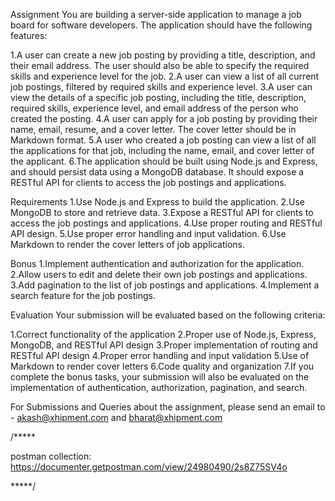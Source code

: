 Assignment
You are building a server-side application to manage a job board for software developers. The application should have the following features:

1.A user can create a new job posting by providing a title, description, and their email address. The user should also be able to specify the required skills and experience level for the job.
2.A user can view a list of all current job postings, filtered by required skills and experience level.
3.A user can view the details of a specific job posting, including the title, description, required skills, experience level, and email address of the person who created the posting.
4.A user can apply for a job posting by providing their name, email, resume, and a cover letter. The cover letter should be in Markdown format.
5.A user who created a job posting can view a list of all the applications for that job, including the name, email, and cover letter of the applicant.
6.The application should be built using Node.js and Express, and should persist data using a MongoDB database. It should expose a RESTful API for clients to access the job postings and applications.

Requirements
1.Use Node.js and Express to build the application.
2.Use MongoDB to store and retrieve data.
3.Expose a RESTful API for clients to access the job postings and applications.
4.Use proper routing and RESTful API design.
5.Use proper error handling and input validation.
6.Use Markdown to render the cover letters of job applications.

Bonus
1.Implement authentication and authorization for the application.
2.Allow users to edit and delete their own job postings and applications.
3.Add pagination to the list of job postings and applications.
4.Implement a search feature for the job postings.

Evaluation
Your submission will be evaluated based on the following criteria:

1.Correct functionality of the application
2.Proper use of Node.js, Express, MongoDB, and RESTful API design
3.Proper implementation of routing and RESTful API design
4.Proper error handling and input validation
5.Use of Markdown to render cover letters
6.Code quality and organization
7.If you complete the bonus tasks, your submission will also be evaluated on the implementation of authentication, authorization, pagination, and search.

For Submissions and Queries about the assignment, please send an email to -  akash@xhipment.com and bharat@xhipment.com 

/*****

postman collection: https://documenter.getpostman.com/view/24980490/2s8Z75SV4o

*****/